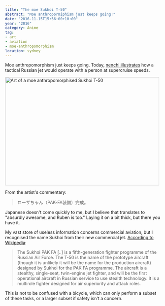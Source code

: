 ```yaml
---
title: "The moe Sukhoi T-50"
abstract: "Moe anthropormiphism just keeps going!"
date: "2016-11-15T15:56:00+10:00"
year: "2016"
category: Anime
tag:
- art
- aviation
- moe-anthropomorphism
location: sydney
---
```

Moe anthropomorphism just keeps going. Today, [nenchi illustrates] how a tactical Russian jet would operate with a person at supercruise speeds.

<p><img src="https://rubenerd.com/files/2016/nenchi.jpg" alt="Art of a moe anthropomorphised Sukhoi T-50" style="width:500px; height:352px;" srcset="https://rubenerd.com/files/2016/nenchi.jpg 1x, https://rubenerd.com/files/2016/nenchi@2x.jpg 2x" />

From the artist's commentary:

> ローザちゃん（PAK-FA装備）完成。

Japanese doesn't come quickly to me, but I believe that translates to "absurdly awesome, and Ruben is too." Laying it on a bit thick, but there you have it.

My vast store of useless information concerns commercial aviation, but I recognised the name Sukhoi from their new commercial jet. [According to Wikipedia]:

> The Sukhoi PAK FA [..] is a fifth-generation fighter programme of the Russian Air Force. The T-50 is the name of the prototype aircraft (though it is unlikely it will be the name for the production aircraft) designed by Sukhoi for the PAK FA programme. The aircraft is a stealthy, single-seat, twin-engine jet fighter, and will be the first operational aircraft in Russian service to use stealth technology. It is a multirole fighter designed for air superiority and attack roles.

This is not to be confused with a bicycle, which can only perform a subset of these tasks, or a larger subset if safety isn't a concern.

[nenchi illustrates]: https://twitter.com/sakkamoo/status/732174070498746368
[According to Wikipedia]: https://en.wikipedia.org/wiki/Sukhoi_PAK_FA

